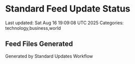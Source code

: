# Standard Feed Update Status
Last updated: Sat Aug 16 19:09:08 UTC 2025
Categories: technology,business,world

## Feed Files Generated

Generated by Standard Updates Workflow
